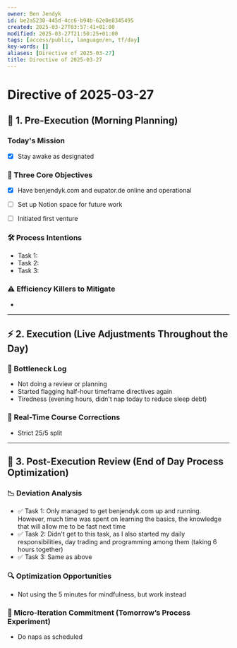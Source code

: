 ```yaml
---
owner: Ben Jendyk
id: be2a5230-445d-4cc6-b94b-62e0e8345495
created: 2025-03-27T03:57:41+01:00
modified: 2025-03-27T21:50:25+01:00
tags: [access/public, language/en, tf/day]
key-words: []
aliases: [Directive of 2025-03-27]
title: Directive of 2025-03-27
---
```


# Directive of 2025-03-27

## 🌅 1. Pre-Execution (Morning Planning)

### Today's Mission

<!-- What broader chief aim do you want to accomplish today? -->
- [x] Stay awake as designated

### 🎯 Three Core Objectives

<!-- Most critical task 1 – outcome-driven, not just an activity. -->
- [x] Have benjendyk.com and eupator.de online and operational
<!-- Most critical task 2 – make it concrete and measurable. -->
- [ ] Set up Notion space for future work
<!-- Most critical task 3 – must fit within the day’s execution capacity. -->
- [ ] Initiated first venture

### 🛠️ Process Intentions

<!-- How will this be executed most efficiently? E.g., deep work session, batching tasks, specific tool usage. -->
- Task 1:
- Task 2:
- Task 3:

### ⚠️ Efficiency Killers to Mitigate

<!-- What are the biggest risks to focus/execution today? E.g., distractions, decision fatigue, overplanning. -->
-

---

## ⚡ 2. Execution (Live Adjustments Throughout the Day)

### 📌 Bottleneck Log

<!-- What slowed execution today? E.g., distractions, over-perfection, slow decision-making, unexpected blockers. -->
- Not doing a review or planning
- Started flagging half-hour timeframe directives again
- Tiredness (evening hours, didn't nap today to reduce sleep debt)

### 🔄 Real-Time Course Corrections

<!-- What tweaks were made mid-day to maintain efficiency? Only note direct changes to process. -->
- Strict 25/5 split

---

## 🌙 3. Post-Execution Review (End of Day Process Optimization)

### 📉 Deviation Analysis

<!-- Did execution match expectation? If not, what caused deviation? -->
- ✅ Task 1: Only managed to get benjendyk.com up and running. However, much time was spent on learning the basics, the knowledge that will allow me to be fast next time
- ✅ Task 2: Didn't get to this task, as I also started my daily responsibilities, day trading and programming among them (taking 6 hours together)
- ✅ Task 3: Same as above

### 🔍 Optimization Opportunities

<!-- What execution inefficiency should be addressed tomorrow? Focus on a single high-leverage improvement. -->
- Not using the 5 minutes for mindfulness, but work instead

### 🧪 Micro-Iteration Commitment (Tomorrow’s Process Experiment)

<!-- What **one small tweak** will be tested tomorrow to refine execution? Keep it experimental and specific. -->
- Do naps as scheduled
